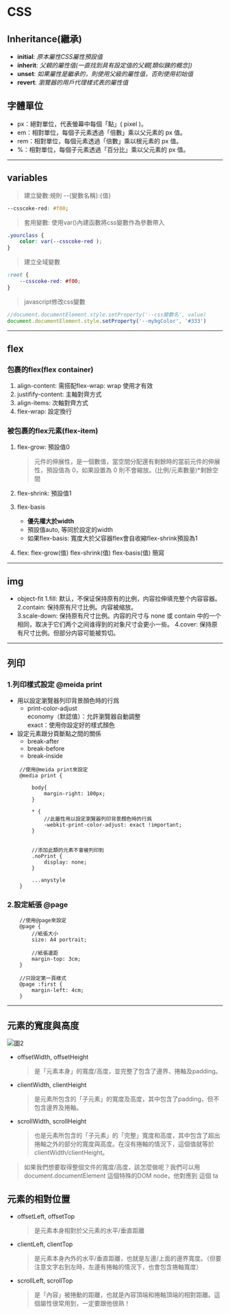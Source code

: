 # CSS

## Inheritance(繼承)
*  **initial**: *原本屬性CSS屬性預設值*
*  **inherit**: *父親的屬性值(一直找到具有設定值的父親[類似鍊的概念])*
*  **unset**: *如果屬性是繼承的，則使用父級的屬性值，否則使用初始值*
*  **revert**: *瀏覽器的用戶代理樣式表的屬性值*

## 字體單位
* px：絕對單位，代表螢幕中每個「點」( pixel )。
* em：相對單位，每個子元素透過「倍數」乘以父元素的 px 值。
* rem：相對單位，每個元素透過「倍數」乘以根元素的 px 值。
* %：相對單位，每個子元素透過「百分比」乘以父元素的 px 值。

***

## variables

>建立變數:規則 --{變數名稱}:{值} 
```css
--csscoke-red: #f00;
```

>套用變數: 使用var()內建函數將css變數作為參數帶入
```css
.yourclass {
	color: var(--csscoke-red );
}

```
>建立全域變數
```css
:root {
	--csscoke-red: #f00;
}
```
>javascript修改css變數

```javascript
//document.documentElement.style.setProperty('--css變數名', value)
document.documentElement.style.setProperty('--mybgColor', '#333')
```

***

## flex
### 包裹的flex(flex container)

1. align-content: 需搭配flex-wrap: wrap 使用才有效
2. justifify-content: 主軸對齊方式
3. align-items: 次軸對齊方式
4. flex-wrap: 設定換行

### 被包裹的flex元素(flex-item)
1. flex-grow: 預設值0
   
    > 元件的伸展性，是一個數值，當空間分配還有剩餘時的當前元件的伸展性，預設值為 0，如果設置為 0 則不會縮放。(比例/元素數量)*剩餘空間

2. flex-shrink: 預設值1

3. flex-basis
    * **優先權大於width**
    * 預設值auto, 等同於設定的width
    * 如果flex-basis: 寬度大於父容器flex會自收縮flex-shrink預設為1
4. flex: flex-grow(值) flex-shrink(值)  flex-basis(值) 簡寫

***

## img
* object-fit
    1.fill: 默认，不保证保持原有的比例，内容拉伸填充整个内容容器。	
    2.contain: 保持原有尺寸比例。内容被缩放。	
    3.scale-down: 保持原有尺寸比例。内容的尺寸与 none 或 contain 中的一个相同，取决于它们两个之间谁得到的对象尺寸会更小一些。
    4.cover: 保持原有尺寸比例。但部分内容可能被剪切。 
***
## 列印

### 1.列印樣式設定 @meida print
* 用以設定瀏覽器列印背景顏色時的行爲
  * print-color-adjust   
    economy（默認值）：允許瀏覽器自動調整  
    exact：使用你設定好的樣式顏色
* 設定元素跟分頁斷點之間的關係
  * break-after 
  * break-before
  * break-inside
  
```style
    //使用@meida print來設定
    @media print { 

        body{
            margin-right: 100px;
        }  

        * {
            //此屬性用以設定瀏覽器列印背景顏色時的行爲
            -webkit-print-color-adjust: exact !important;
        }

        
        //添加此類的元素不會被列印到
        .noPrint {
            display: none;
        }

        ...anystyle
    }
```
### 2.設定紙張 @page
```style
    //使用@page來設定  
    @page {
        //紙張大小
        size: A4 portrait;
        
        //紙張邊距
        margin-top: 3cm;
    }

    //只設定第一頁樣式
    @page :first {
        margin-left: 4cm;
    }
```
***

## 元素的寬度與高度
![圖2](https://shubo.io/static/89a5cfb0e676baf28dafc3ae9f339355/f058b/size-cheatsheet.png "圖2標題")

* offsetWidth, offsetHeight
  > 是「元素本身」的寬度/高度，並完整了包含了邊界、捲軸及padding。
* clientWidth, clientHeight
  > 是元素所包含的「子元素」的寬度及高度，其中包含了padding，但不包含邊界及捲軸。
* scrollWidth, scrollHeight
  > 也是元素所包含的「子元素」的「完整」寬度和高度，其中包含了超出捲軸之外的部分的寬度與高度。在沒有捲軸的情況下，這個值就等於 clientWidth/clientHeight。

> 如果我們想要取得整個文件的寬度/高度，該怎麼做呢？我們可以用 document.documentElement 這個特殊的DOM node，他對應到 <html> 這個 ta
## 元素的相對位置
* offsetLeft, offsetTop 
  > 是元素本身相對於父元素的水平/垂直距離
* clientLeft, clientTop
  > 是元素本身內外的水平/垂直距離，也就是左邊/上面的邊界寬度。（但要注意文字右到左時，左邊有捲軸的情況下，也會包含捲軸寬度）
* scrollLeft, scrollTop
  >  是「內容」被捲動的距離，也就是內容頂端和捲軸頂端的相對距離。這個屬性很常用到，一定要跟他很熟！
